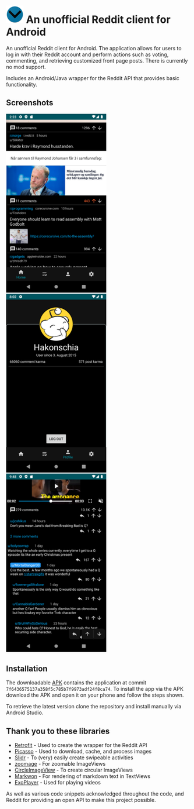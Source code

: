 
# ![logo](/images/logo.png) An unofficial Reddit client for Android

An unofficial Reddit client for Android. The application allows for users to log in with their Reddit account and perform actions such as voting, commenting, and retrieving customized front page posts. There is currently no mod support.

Includes an Android/Java wrapper for the Reddit API that provides basic functionality.


## Screenshots

<div>
  <img src="/images/scrolling-in-posts.png" alt="Scrolling posts" width="275"/>
  <img src="/images/profile.png" alt="User profile" width="275"/>
  <img src="/images/in-post.png" alt="In post" width="275"/>
</div>


## Installation

The downloadable [APK](apk/app-debug.apk) contains the application at commit `7f6436575137a358f5c785b7f9973adf24f8ca74`. To install the app via the APK download the APK and open it on your phone and follow the steps shown.

To retrieve the latest version clone the repository and install manually via Android Studio.


## Thank you to these libraries

* [Retrofit](https://github.com/square/retrofit) - Used to create the wrapper for the Reddit API
* [Picasso](https://github.com/square/picasso) - Used to download, cache, and process images
* [Slidr](https://github.com/r0adkll/Slidr) - To (very) easily create swipeable activities
* [zoomage](https://github.com/jsibbold/zoomage) - For zoomable ImageViews
* [CircleImageView](https://github.com/hdodenhof/CircleImageView) - To create circular ImageViews
* [Markwon](https://github.com/noties/Markwon) - For rendering of markdown text in TextViews
* [ExoPlayer](https://github.com/google/ExoPlayer) - Used for playing videos

As well as various code snippets acknowledged throughout the code, and Reddit for providing an open API to make this project possible.
